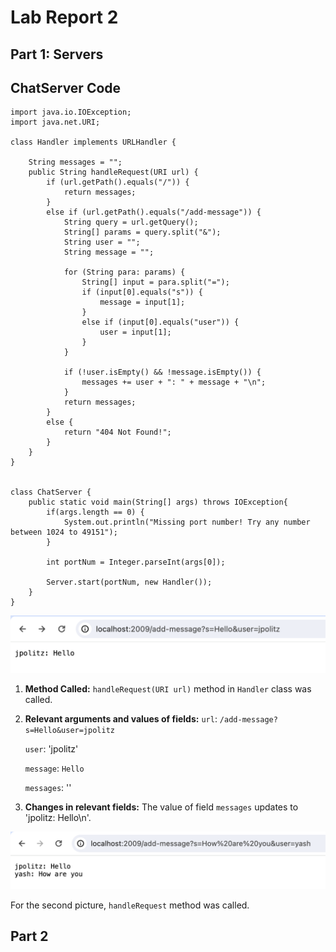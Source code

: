 # Lab Report 2

## Part 1: Servers

ChatServer Code
--------------------------
>
    import java.io.IOException;
    import java.net.URI;
    
    class Handler implements URLHandler {
    
        String messages = "";
        public String handleRequest(URI url) {
            if (url.getPath().equals("/")) {
                return messages;
            }
            else if (url.getPath().equals("/add-message")) {
                String query = url.getQuery();
                String[] params = query.split("&");
                String user = "";
                String message = "";
    
                for (String para: params) {
                    String[] input = para.split("=");
                    if (input[0].equals("s")) {
                        message = input[1];
                    }
                    else if (input[0].equals("user")) {
                        user = input[1];
                    }
                }
    
                if (!user.isEmpty() && !message.isEmpty()) {
                    messages += user + ": " + message + "\n";
                }
                return messages;
            }
            else {
                return "404 Not Found!";
            }
        }
    }
    
    
    class ChatServer {
        public static void main(String[] args) throws IOException{
            if(args.length == 0) {
                System.out.println("Missing port number! Try any number between 1024 to 49151");
            }
            
            int portNum = Integer.parseInt(args[0]);
    
            Server.start(portNum, new Handler());
        }
    }


![Image](part11.png)

1. **Method Called:** `handleRequest(URI url)` method in `Handler` class was called.

2. **Relevant arguments and values of fields:**
   `url`: `/add-message?s=Hello&user=jpolitz`
   
   `user`: 'jpolitz'
   
   `message`: `Hello`
   
   `messages`: ''
   
4. **Changes in relevant fields:**
   The value of field `messages` updates to 'jpolitz: Hello\n'.


![Image](part12.png)

For the second picture, `handleRequest` method was called.

## Part 2 
